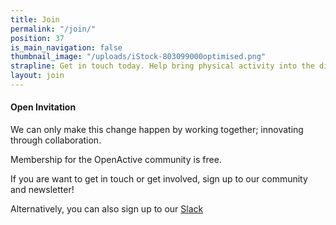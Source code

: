 ```yaml
---
title: Join
permalink: "/join/"
position: 37
is_main_navigation: false
thumbnail_image: "/uploads/iStock-803099000optimised.png"
strapline: Get in touch today. Help bring physical activity into the digital age
layout: join
---
```


#### Open Invitation
We can only make this change happen by working together; innovating through collaboration.

Membership for the OpenActive community is free.

If you are want to get in touch or get involved, sign up to our community and newsletter!

Alternatively, you can also sign up to our [Slack](http://openactive.slack.com)